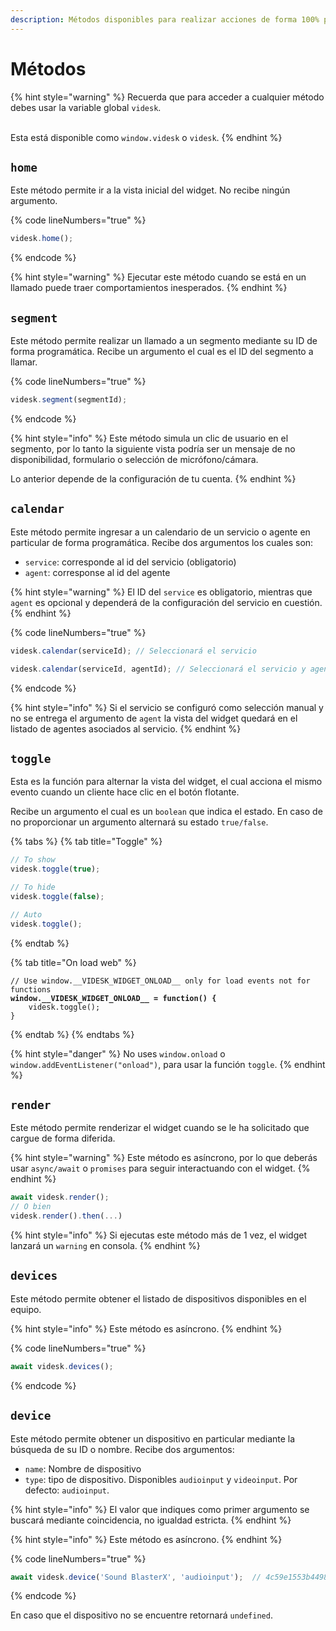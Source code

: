 ```yaml
---
description: Métodos disponibles para realizar acciones de forma 100% programática
---
```


# Métodos

{% hint style="warning" %}
Recuerda que para acceder a cualquier método debes usar la variable global `videsk`.

\
Esta está disponible como `window.videsk` o `videsk`.
{% endhint %}

## `home`

Este método permite ir a la vista inicial del widget. No recibe ningún argumento.

{% code lineNumbers="true" %}
```javascript
videsk.home();
```
{% endcode %}

{% hint style="warning" %}
Ejecutar este método cuando se está en un llamado puede traer comportamientos inesperados.
{% endhint %}

## `segment`

Este método permite realizar un llamado a un segmento mediante su ID de forma programática. Recibe un argumento el cual es el ID del segmento a llamar.

{% code lineNumbers="true" %}
```javascript
videsk.segment(segmentId);
```
{% endcode %}

{% hint style="info" %}
Este método simula un clic de usuario en el segmento, por lo tanto la siguiente vista podría ser un mensaje de no disponibilidad, formulario o selección de micrófono/cámara.



Lo anterior depende de la configuración de tu cuenta.
{% endhint %}

## `calendar`

Este método permite ingresar a un calendario de un servicio o agente en particular de forma programática. Recibe dos argumentos los cuales son:

* `service`: corresponde al id del servicio (obligatorio)
* `agent`: corresponse al id del agente

{% hint style="warning" %}
El ID del `service` es obligatorio, mientras que `agent` es opcional y dependerá de la configuración del servicio en cuestión.
{% endhint %}

{% code lineNumbers="true" %}
```javascript
videsk.calendar(serviceId); // Seleccionará el servicio

videsk.calendar(serviceId, agentId); // Seleccionará el servicio y agente
```
{% endcode %}

{% hint style="info" %}
Si el servicio se configuró como selección manual y no se entrega el argumento de `agent` la vista del widget quedará en el listado de agentes asociados al servicio.
{% endhint %}

## `toggle`

Esta es la función para alternar la vista del widget, el cual acciona el mismo evento cuando un cliente hace clic en el botón flotante.

Recibe un argumento el cual es un `boolean` que indica el estado. En caso de no proporcionar un argumento alternará su estado `true/false`.

{% tabs %}
{% tab title="Toggle" %}
```javascript
// To show
videsk.toggle(true);

// To hide
videsk.toggle(false);

// Auto
videsk.toggle();
```
{% endtab %}

{% tab title="On load web" %}
<pre class="language-javascript"><code class="lang-javascript">// Use window.__VIDESK_WIDGET_ONLOAD__ only for load events not for functions
<strong>window.__VIDESK_WIDGET_ONLOAD__ = function() {
</strong>    videsk.toggle();
}</code></pre>
{% endtab %}
{% endtabs %}

{% hint style="danger" %}
No uses `window.onload` o `window.addEventListener("onload")`, para usar la función `toggle`.
{% endhint %}

## `render`

Este método permite renderizar el widget cuando se le ha solicitado que cargue de forma diferida.

{% hint style="warning" %}
Este método es asíncrono, por lo que deberás usar `async/await` o `promises` para seguir interactuando con el widget.
{% endhint %}

```javascript
await videsk.render();
// O bien
videsk.render().then(...)
```

{% hint style="info" %}
Si ejecutas este método más de 1 vez, el widget lanzará un `warning` en consola.
{% endhint %}

## `devices`

Este método permite obtener el listado de dispositivos disponibles en el equipo.

{% hint style="info" %}
Este método es asíncrono.
{% endhint %}

{% code lineNumbers="true" %}
```javascript
await videsk.devices();
```
{% endcode %}

## `device`

Este método permite obtener un dispositivo en particular mediante la búsqueda de su ID o nombre. Recibe dos argumentos:

* `name`: Nombre de dispositivo
* `type`: tipo de dispositivo. Disponibles `audioinput` y `videoinput`. Por defecto: `audioinput`.

{% hint style="info" %}
El valor que indiques como primer argumento se buscará mediante coincidencia, no igualdad estricta.
{% endhint %}

{% hint style="info" %}
Este método es asíncrono.
{% endhint %}

{% code lineNumbers="true" %}
```javascript
await videsk.device('Sound BlasterX', 'audioinput');  // 4c59e1553b44981af704f3778bc75c8bfbeabf0849b4357c4e9222104f1a794
```
{% endcode %}

En caso que el dispositivo no se encuentre retornará `undefined`.
